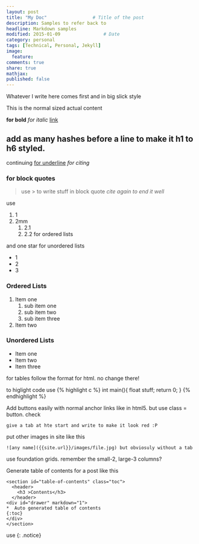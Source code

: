 ```yaml
---
layout: post
title: "My Doc"					# Title of the post
description: Samples to refer back to
headline: Markdown samples
modified: 2015-01-09				# Date
category: personal
tags: [Technical, Personal, Jekyll]
image:
  feature:
comments: true
share: true
mathjax:
published: false
---
```


Whatever I write here comes first and in big slick style

This is the normal sized actual content

**for bold** *for italic* [link](forlinking)

## add as many hashes before a line to make it h1 to h6 styled.

continuing <u>for underline</u>
<cite>for citing</cite>

### for block quotes
> use > to write stuff in block quote
<cite>cite again to end it well</cite>

use

1.	1
2.	2mm
	1. 	2.1
	2. 	2.2
for ordered lists

and one star for unordered lists

* 1
* 2
* 3

### Ordered Lists

1. Item one
   1. sub item one
   2. sub item two
   3. sub item three
2. Item two

### Unordered Lists

* Item one
* Item two
* Item three

for tables follow the format for html. no change there!

to higlight code
use
{% highlight c %}
int main(){
	float stuff;
return 0;
}
{% endhighlight %}

Add buttons easily with normal anchor links like in html5. but use class = button.
<a class="button">check</a>

	give a tab at hte start and write to make it look red :P

put other images in site like this

	![any name]({{site.url}}/images/file.jpg) but obviosuly without a tab

use foundation grids. remember the small-2, large-3 columns?

Generate table of contents for a post like this

	<section id="table-of-contents" class="toc">
	  <header>
	    <h3 >Contents</h3>
	  </header>
	<div id="drawer" markdown="1">
	*  Auto generated table of contents
	{:toc}
	</div>
	</section>

use
	{: .notice}
